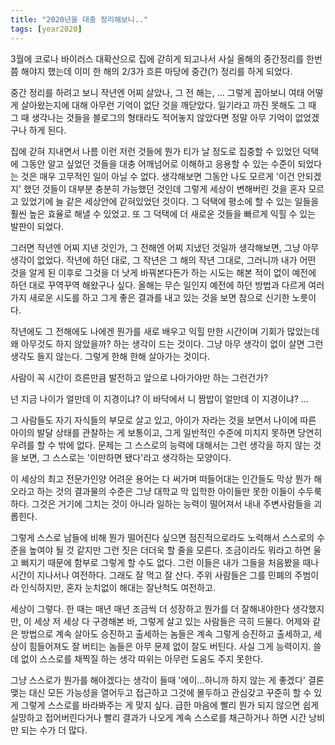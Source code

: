 ```yaml
---
title: "2020년을 대충 정리해보니.."
tags: [year2020]
---
```


3월에 코로나 바이러스 대확산으로 집에 갇히게 되고나서 사실 올해의 중간정리를 한번쯤 해야지 했는데 이미 한 해의 2/3가 흐른 마당에 중간(?) 정리를 하게 되었다.

중간 정리를 하려고 보니 작년엔 어찌 살았나, 그 전 해는, ... 그렇게 꼽아보니 여태 어떻게 살아왔는지에 대해 아무런 기억이 없단 것을 깨닫았다. 일기라고 까진 못해도 그 때 그 때 생각나는 것들을 블로그의 형태라도 적어놓지 않았다면 정말 아무 기억이 없었겠구나 하게 된다.

집에 갇혀 지내면서 나름 이런 저런 것들에 뭔가 티가 날 정도로 집중할 수 있었던 덕택에 그동안 알고 싶었던 것들을 대충 어깨넘어로 이해하고 응용할 수 있는 수준이 되었다는 것은 매우 고무적인 일이 아닐 수 없다. 생각해보면 그동안 나도 모르게 '이건 안되겠지' 했던 것들이 대부분 충분히 가능했던 것인데 그렇게 세상이 변해버린 것을 혼자 모르고 있었기에 늘 같은 세상안에 갇혀있었던 것이다. 그 덕택에 평소에 할 수 있는 일들을 훨씬 높은 효율로 해낼 수 있었고. 또 그 덕택에 더 새로운 것들을 빠르게 익힐 수 있는 발판이 되었다.

그러면 작년엔 어찌 지낸 것인가, 그 전해엔 어찌 지냈던 것일까 생각해보면, 그냥 아무 생각이 없었다. 작년에 하던 대로, 그 작년은 그 해의 작년 그대로, 그러니까 내가 어떤 것을 알게 된 이후로 그것을 더 낫게 바꿔본다든가 하는 시도는 해본 적이 없이 예전에 하던 대로 꾸역꾸역 해왔구나 싶다. 올해는 무슨 일인지 예전에 하던 방법과 다르게 여러 가지 새로운 시도를 하고 그게 좋은 결과를 내고 있는 것을 보면 참으로 신기한 노릇이다.

작년에도 그 전해에도 나에겐 뭔가를 새로 배우고 익힐 만한 시간이며 기회가 많았는데 왜 아무것도 하지 않았을까? 하는 생각이 드는 것이다. 그냥 아무 생각이 없이 살면 그런 생각도 들지 않는다. 그렇게 한해 한해 살아가는 것이다. 

사람이 꼭 시간이 흐른만큼 발전하고 앞으로 나아가야만 하는 그런건가? 

넌 지금 나이가 얼만데 이 지경이냐? 이 바닥에서 니 짬밥이 얼만데 이 지경이냐? ...

그 사람들도 자기 자식들의 부모로 살고 있고, 아이가 자라는 것을 보면서 나이에 따른 아이의 발달 상태를 관찰하는 게 보통이고, 그게 일반적인 수준에 미치지 못하면 당연히 우려를 할 수 밖에 없다. 문제는 그 스스로의 능력에 대해서는 그런 생각을 하지 않는 것을 보면, 그 스스로는 '이만하면 됐다'라고 생각하는 모양이다. 

이 세상의 최고 전문가인양 어려운 용어는 다 써가며 떠들어대는 인간들도 막상 뭔가 해오라고 하는 것의 결과물의 수준은 그냥 대학교 막 입학한 아이들만 못한 이들이 수두룩하다. 그것은 거기에 그치는 것이 아니라 일하는 능력이 떨어져서 내내 주변사람들을 괴롭힌다. 

그렇게 스스로 남들에 비해 뭔가 떨어진다 싶으면 점진적으로라도 노력해서 스스로의 수준을 높여야 될 것 같지만 그런 짓은 더더욱 할 줄을 모른다. 조금이라도 뭐라고 하면 울고 삐지기 때문에 함부로 그렇게 할 수도 없다. 그런 이들은 내가 그들을 처음봤을 때나 시간이 지나서나 여전하다. 그래도 잘 먹고 잘 산다. 주위 사람들은 그를 민폐의 주범이라 인식하지만, 혼자 눈치없이 해대는 잘난척도 여전하고.

세상이 그렇다. 한 때는 매년 매년 조금씩 더 성장하고 뭔가를 더 잘해내야한다 생각했지만, 이 세상 저 세상 다 구경해본 바, 그렇게 살고 있는 사람들은 극히 드물다. 어제와 같은 방법으로 계속 살아도 승진하고 출세하는 놈들은 계속 그렇게 승진하고 출세하고, 세상이 힘들어져도 잘 버티는 놈들은 아무 문제 없이 잘도 버틴다. 사실 그게 능력이지. 쓸데 없이 스스로를 채찍질 하는 생각 따위는 아무런 도움도 주지 못한다.

그냥 스스로가 뭔가를 해야겠다는 생각이 들때 '에이...하니까 하지 않는 게 좋겠다' 결론 맺는 대신 모든 가능성을 열어두고 접근하고 그것에 몰두하고 관심갖고 꾸준히 할 수 있게 그렇게 스스로를 바라봐주는 게 맞지 싶다. 급한 마음에 빨리 뭔가 되지 않으면 쉽게 실망하고 접어버린다거나 빨리 결과가 나오게 계속 스스로를 채근하거나 하면 시간 낭비만 되는 수가 더 많다. 